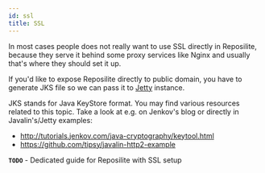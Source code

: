 ```yaml
---
id: ssl
title: SSL
---
```


In most cases people does not really want to use SSL directly in Reposilite, because they serve it behind some proxy services like Nginx and usually that's where they should set it up. 

If you'd like to expose Reposilite directly to public domain, 
you have to generate JKS file so we can pass it to [Jetty](https://github.com/eclipse/jetty.project) instance.

JKS stands for Java KeyStore format. 
You may find various resources related to this topic. 
Take a look at e.g. on Jenkov's blog or directly in Javalin's/Jetty examples:

* http://tutorials.jenkov.com/java-cryptography/keytool.html
* https://github.com/tipsy/javalin-http2-example

**`TODO`** - Dedicated guide for Reposilite with SSL setup